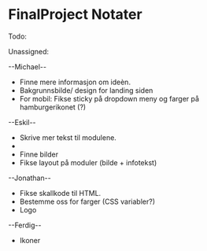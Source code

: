 # FinalProject Notater


Todo:

Unassigned:


--Michael--
* Finne mere informasjon om ideèn.
* Bakgrunnsbilde/ design for landing siden
* For mobil: Fikse sticky på dropdown meny og farger på hamburgerikonet (?)




--Eskil--
* Skrive mer tekst til modulene.
* 
* Finne bilder
* Fikse layout på moduler (bilde + infotekst)

--Jonathan--
* Fikse skallkode til HTML.
* Bestemme oss for farger (CSS variabler?)
* Logo



--Ferdig--
* Ikoner
